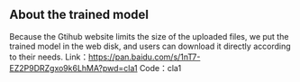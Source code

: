 
## About the trained model
Because the Gtihub website limits the size of the uploaded files, we put the trained model in the web disk, and users can download it directly according to their needs.
Link：https://pan.baidu.com/s/1nT7-EZ2P9DRZgxo9k6LhMA?pwd=cla1 
Code：cla1 



